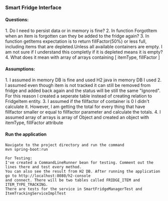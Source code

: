 <h3><B>Smart Fridge Interface</B></h3>

<h4><B>Questions:</B></h4>
1. Do I need to persist data or in memory is fine?
2. In function ForgotItem when an item is forgotten can they be added to the fridge again?
3. In function getItems expectation is to return fillFactor(50%) or less full, including items that are depleted.Unless all available containers are 
empty. I am not sure if I understand this completly if it is depleted means it is empty? 
4. What does it mean with array of arrays containing [ itemType, fillFactor ]


<h4><B>Assumptions:</B></h4>
1. I assumed in memory DB is fine and used H2 java in memory DB
I used
2. I assumed even though item is not tracked it can still be removed from fridge and added back again and the status will be still the same "Ignored". For this reason I created a seperate table instead of creating relation to FridgeItem entity. 
3. I assumed if the fillfactor of container is 0 I didn't calculate it. However, I am getting the total for every thing that have fillfactor smaller or equal to fillfactor parameter and calculate the totals.
4. I assumed array of arrays is array of Object and created an object with itemType, fillFactor attribute

<h4><B>Run the application </B></h4>
    
    Navigate to the project directory and run the command
    mvn spring-boot:run

    For Testing:
    I've created a CommandLineRunner bean for testing. Comment out the lines there and test every method.
    You can also see the result from H2 DB. After running the application go to http://localhost:8080/h2-console
    and connect. There will be two tables called FRIDGE_ITEM and ITEM_TYPE_TRACKING.
    There are tests for the service in SmartFridgeManagerTest and ItemTrackingServiceImplTest  